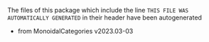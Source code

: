 The files of this package which include the line `THIS FILE WAS AUTOMATICALLY GENERATED` in their header have been autogenerated

* from MonoidalCategories v2023.03-03
